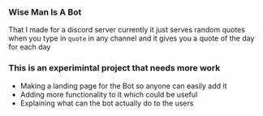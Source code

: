 ### Wise Man Is A Bot
That I made for a discord server currently it just serves random quotes when you type in `quote` in any channel and it gives you a quote of the day for each day

### This is an experimintal project that needs more work
- Making a landing page for the Bot so anyone can easily add it 
- Adding more functionality to it which could be useful 
- Explaining what can the bot actually do to the users

